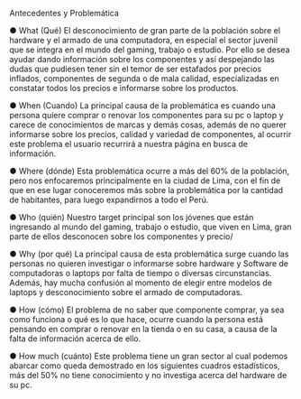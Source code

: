 Antecedentes y Problemática

●	What (Qué)
El desconocimiento de gran parte de la población sobre el hardware y el armado de una computadora, en especial el sector juvenil que se integra en el mundo del gaming, trabajo o estudio. Por ello se desea ayudar dando información sobre los componentes y así despejando las dudas que pudiesen tener sin el temor de ser estafados por precios inflados, componentes de segunda o de mala calidad, especializadas en constatar todos los precios e informarse sobre los productos.

●	When (Cuando)
La principal causa de la problemática es cuando una persona quiere comprar o renovar los componentes para su pc o laptop y carece de conocimientos de marcas y demás cosas, además de no querer informarse sobre los precios, calidad y variedad de componentes, al ocurrir este problema el usuario recurrirá a nuestra página en busca de información.  

●	Where (dónde)
Esta problemática ocurre a más del 60% de la población, pero nos enfocaremos principalmente en la ciudad de Lima, con el fin de que en ese lugar conoceremos más sobre la problemática por la cantidad de habitantes, para luego expandirnos a todo el Perú. 

●	Who (quién)
Nuestro target principal son los jóvenes que están ingresando al mundo del gaming, trabajo o estudio, que viven en Lima, gran parte de ellos desconocen sobre los componentes y precio/

●	Why (por qué)
La principal causa de esta problemática surge cuando las personas no quieren investigar o informarse sobre hardware y Software de computadoras o laptops por falta de tiempo o diversas circunstancias. Además, hay mucha confusión al momento de elegir entre modelos de laptops y desconocimiento sobre el armado de computadoras.

●	How (cómo)
El problema de no saber que componente comprar, ya sea como funciona o qué es lo que hace, ocurre cuando la persona está pensando en comprar o renovar en la tienda o en su casa, a causa de la falta de información acerca de ello.

●	How much (cuánto)
Este problema tiene un gran sector al cual podemos abarcar como queda demostrado en los siguientes cuadros estadísticos, más del 50% no tiene conocimiento y no investiga acerca del hardware de su pc. 
